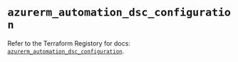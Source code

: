 # `azurerm_automation_dsc_configuration`

Refer to the Terraform Registory for docs: [`azurerm_automation_dsc_configuration`](https://registry.terraform.io/providers/hashicorp/azurerm/3.85.0/docs/resources/automation_dsc_configuration).
